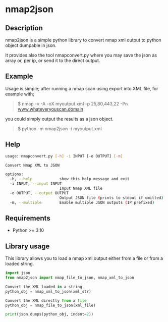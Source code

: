 # nmap2json

## Description 
nmap2json is a simple python library to convert nmap xml output to python object dumpable in json.

It provides also the tool nmapconvert.py where you may save the json as array or, per ip, or send it to the direct output.

## Example

Usage is simple; after running a nmap scan using export into XML file, for example with;

>$ nmap -v -A -oX myoutput.xml -p 25,80,443,22 -Pn www.whateveryouscan.domain

you could simply output the results as a json object.

>$ python -m nmap2json -i myoutput.xml

## Help


```bash
usage: nmapconvert.py [-h] -i INPUT [-o OUTPUT] [-m]

Convert Nmap XML to JSON

options:
  -h, --help            show this help message and exit
  -i INPUT, --input INPUT
                        Input Nmap XML file
  -o OUTPUT, --output OUTPUT
                        Output JSON file (prints to stdout if omitted)
  -m, --multiple        Enable multiple JSON outputs (IP prefixed)

```

## Requirements
 - Python >= 3.10

## Library usage 

This library allows you to load a nmap xml output either from a file or from a loaded string.

```python
import json
from nmap2json import nmap_file_to_json, nmap_xml_to_json

Convert the XML loaded in a string
python_obj = nmap_xml_to_json(xml_str)

Convert the XML directly from a file
python_obj = nmap_file_to_json(xml_file)

print(json.dumps(python_obj, indent=2))
```
